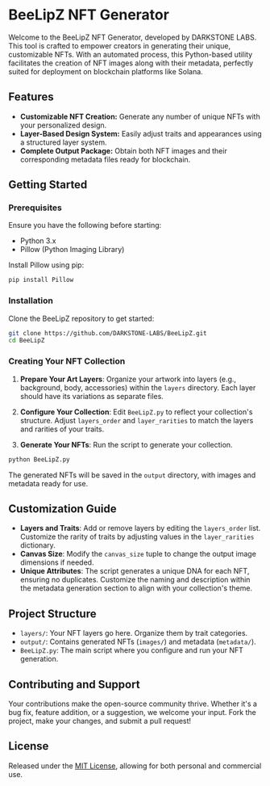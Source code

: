 # BeeLipZ NFT Generator

Welcome to the BeeLipZ NFT Generator, developed by DARKSTONE LABS. This tool is crafted to empower creators in generating their unique, customizable NFTs. With an automated process, this Python-based utility facilitates the creation of NFT images along with their metadata, perfectly suited for deployment on blockchain platforms like Solana.

## Features

- **Customizable NFT Creation:** Generate any number of unique NFTs with your personalized design.
- **Layer-Based Design System:** Easily adjust traits and appearances using a structured layer system.
- **Complete Output Package:** Obtain both NFT images and their corresponding metadata files ready for blockchain.

## Getting Started

### Prerequisites

Ensure you have the following before starting:

- Python 3.x
- Pillow (Python Imaging Library)

Install Pillow using pip:

```bash
pip install Pillow
```

### Installation

Clone the BeeLipZ repository to get started:

```bash
git clone https://github.com/DARKSTONE-LABS/BeeLipZ.git
cd BeeLipZ
```

### Creating Your NFT Collection

1. **Prepare Your Art Layers**: Organize your artwork into layers (e.g., background, body, accessories) within the `layers` directory. Each layer should have its variations as separate files.
   
2. **Configure Your Collection**: Edit `BeeLipZ.py` to reflect your collection's structure. Adjust `layers_order` and `layer_rarities` to match the layers and rarities of your traits.

3. **Generate Your NFTs**: Run the script to generate your collection.

```bash
python BeeLipZ.py
```

The generated NFTs will be saved in the `output` directory, with images and metadata ready for use.

## Customization Guide

- **Layers and Traits**: Add or remove layers by editing the `layers_order` list. Customize the rarity of traits by adjusting values in the `layer_rarities` dictionary.
- **Canvas Size**: Modify the `canvas_size` tuple to change the output image dimensions if needed.
- **Unique Attributes**: The script generates a unique DNA for each NFT, ensuring no duplicates. Customize the naming and description within the metadata generation section to align with your collection's theme.

## Project Structure

- `layers/`: Your NFT layers go here. Organize them by trait categories.
- `output/`: Contains generated NFTs (`images/`) and metadata (`metadata/`).
- `BeeLipZ.py`: The main script where you configure and run your NFT generation.

## Contributing and Support

Your contributions make the open-source community thrive. Whether it's a bug fix, feature addition, or a suggestion, we welcome your input. Fork the project, make your changes, and submit a pull request!

## License

Released under the [MIT License](LICENSE), allowing for both personal and commercial use.

